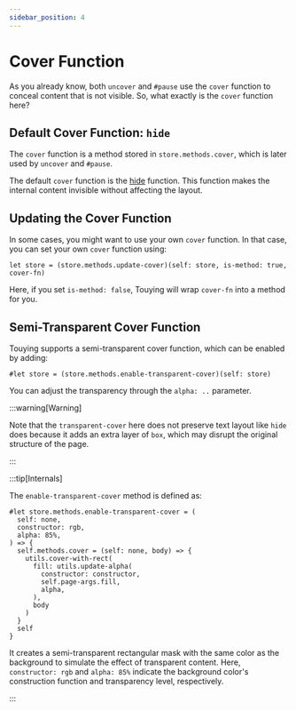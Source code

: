 ```yaml
---
sidebar_position: 4
---
```


# Cover Function

As you already know, both `uncover` and `#pause` use the `cover` function to conceal content that is not visible. So, what exactly is the `cover` function here?

## Default Cover Function: `hide`

The `cover` function is a method stored in `store.methods.cover`, which is later used by `uncover` and `#pause`.

The default `cover` function is the [hide](https://typst.app/docs/reference/layout/hide/) function. This function makes the internal content invisible without affecting the layout.

## Updating the Cover Function

In some cases, you might want to use your own `cover` function. In that case, you can set your own `cover` function using:

```typst
let store = (store.methods.update-cover)(self: store, is-method: true, cover-fn)
```

Here, if you set `is-method: false`, Touying will wrap `cover-fn` into a method for you.

## Semi-Transparent Cover Function

Touying supports a semi-transparent cover function, which can be enabled by adding:

```typst
#let store = (store.methods.enable-transparent-cover)(self: store)
```

You can adjust the transparency through the `alpha: ..` parameter.

:::warning[Warning]

Note that the `transparent-cover` here does not preserve text layout like `hide` does because it adds an extra layer of `box`, which may disrupt the original structure of the page.

:::

:::tip[Internals]

The `enable-transparent-cover` method is defined as:

```typst
#let store.methods.enable-transparent-cover = (
  self: none,
  constructor: rgb,
  alpha: 85%,
) => {
  self.methods.cover = (self: none, body) => {
    utils.cover-with-rect(
      fill: utils.update-alpha(
        constructor: constructor,
        self.page-args.fill,
        alpha,
      ),
      body
    )
  }
  self
}
```

It creates a semi-transparent rectangular mask with the same color as the background to simulate the effect of transparent content. Here, `constructor: rgb` and `alpha: 85%` indicate the background color's construction function and transparency level, respectively.

:::